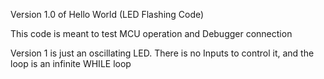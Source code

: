 Version 1.0 of Hello World (LED Flashing Code)

This code is meant to test MCU operation and Debugger connection

Version 1 is just an oscillating LED.
There is no Inputs to control it, and the loop is an infinite WHILE loop
